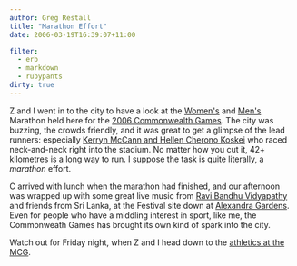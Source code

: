 ```yaml
---
author: Greg Restall
title: "Marathon Effort"
date: 2006-03-19T16:39:07+11:00

filter:
  - erb
  - markdown
  - rubypants
dirty: true
---
```


Z and I went in to the city to have a look at the [Women's](http://www.melbourne2006.com.au/Schedule%20and%20Results/By%20Sport/Athletics/Sun%2019%20Mar/Results/Result%20-%20AT1099E0100001?ScheduleItemID=28953) and [Men's](http://www.melbourne2006.com.au/Schedule%20and%20Results/By%20Sport/Athletics/Sun%2019%20Mar/Results/Result%20-%20AT0099E0100001?ScheduleItemID=28935) Marathon held here for the [2006 Commonwealth Games](http://www.melbourne2006.com.au/).  The city was buzzing, the crowds friendly, and it was great to get a glimpse of the lead runners: especially [Kerryn McCann and Hellen Cherono Koskei](http://consequently.org/phonecam/Kerryn%20McCann%20and%20Hellen%20Cheron%20Koskei,%20Commonwealth%20Games%20Marathon,%20Alexandra%20Gardens,%20March%2019,%202006.jpg) who raced neck-and-neck right into the stadium.  No matter how you cut it, 42+ kilometres is a long way to run.  I suppose the task is quite literally, a *marathon* effort.

C arrived with lunch when the marathon had finished, and our afternoon was wrapped up with some great live music from [Ravi Bandhu Vidyapathy](http://www.melbourne2006.com.au/Festival+Melbourne2006/Performances/profiles/Ravi+Bandhu+Vidyapathy.htm) and friends from Sri Lanka, at the Festival site down at [Alexandra Gardens](http://www.melbourne2006.com.au/Festival+Melbourne2006/Locations/Alexandra+Gardens.htm).  Even for people who have a middling interest in sport, like me, the Commonweath Games has brought its own kind of spark into the city.

Watch out for Friday night, when Z and I head down to the [athletics at the MCG](http://www.melbourne2006.com.au/Schedule+and+Results/By+Sport/Athletics?SelectedDate=Fri%2024%20Mar).